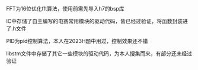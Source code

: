 FFT为16位优化fft算法，使用前需先导入h7的bsp库

IC中存储了自主编写的电赛常用模块的驱动代码，皆已经过验证，将函数封装进了.h文件

PID为pid控制算法，本人在2023H题中用过，控制效果还不错

libstm文件中存储了其它一些模块的驱动代码，为本人搜集而来，有部分还未经过验证
